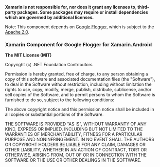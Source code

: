 **Xamarin is not responsible for, nor does it grant any licenses to,
third-party packages. Some packages may require or install dependencies which
are governed by additional licenses.**

Note: This component depends on [Google Flogger](https://github.com/google/flogger), which is 
subject to the [Apache 2.0](https://github.com/google/auto/blob/master/LICENSE.txt).

### Xamarin Component for Google Flogger for Xamarin.Android

**The MIT License (MIT)**

Copyright (c) .NET Foundation Contributors

Permission is hereby granted, free of charge, to any person obtaining a copy of
this software and associated documentation files (the "Software"), to deal in
the Software without restriction, including without limitation the rights to
use, copy, modify, merge, publish, distribute, sublicense, and/or sell copies
of the Software, and to permit persons to whom the Software is furnished to do
so, subject to the following conditions:

The above copyright notice and this permission notice shall be included in all
copies or substantial portions of the Software.

THE SOFTWARE IS PROVIDED "AS IS", WITHOUT WARRANTY OF ANY KIND, EXPRESS OR
IMPLIED, INCLUDING BUT NOT LIMITED TO THE WARRANTIES OF MERCHANTABILITY,
FITNESS FOR A PARTICULAR PURPOSE AND NONINFRINGEMENT. IN NO EVENT SHALL THE
AUTHORS OR COPYRIGHT HOLDERS BE LIABLE FOR ANY CLAIM, DAMAGES OR OTHER
LIABILITY, WHETHER IN AN ACTION OF CONTRACT, TORT OR OTHERWISE, ARISING FROM,
OUT OF OR IN CONNECTION WITH THE SOFTWARE OR THE USE OR OTHER DEALINGS IN THE
SOFTWARE.
